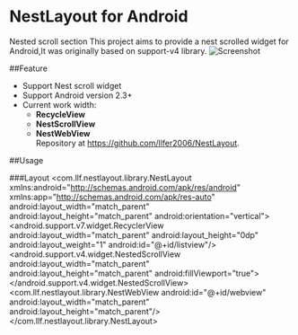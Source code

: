 # NestLayout for Android
Nested scroll section
This project aims to provide a nest scrolled widget for Android,It was originally based on support-v4 library.    ![Screenshot](https://github.com/llfer2006/NestLayout/blob/master/images/23.gif)

##Feature
 * Support Nest scroll widget
 * Support Android version 2.3+
 * Current work width:
      * **RecycleView**
      * **NestScrollView**
      * **NestWebView**    
Repository at <https://github.com/llfer2006/NestLayout>.
 
##Usage

###Layout
<com.llf.nestlayout.library.NestLayout xmlns:android="http://schemas.android.com/apk/res/android"
    xmlns:app="http://schemas.android.com/apk/res-auto"
    android:layout_width="match_parent" android:layout_height="match_parent"
    android:orientation="vertical">
    <LinearLayout android:layout_width="match_parent" android:layout_height="match_parent"
        android:orientation="vertical" app:section="true">
        <TextView android:layout_width="match_parent" android:layout_height="48dp"
            android:background="#6600FF00" android:text="RecycleView"
            android:gravity="center_vertical" />
        <android.support.v7.widget.RecyclerView android:layout_width="match_parent"
            android:layout_height="0dp" android:layout_weight="1"
            android:id="@+id/listview"/>
    </LinearLayout>
    <TextView android:layout_width="match_parent" android:layout_height="48dp"
        android:background="#6600FF00" android:text="ScrollView" app:section="true"
        android:gravity="center_vertical"/>
    <android.support.v4.widget.NestedScrollView android:layout_width="match_parent"
        android:layout_height="match_parent" android:fillViewport="true">
        <LinearLayout android:layout_width="match_parent" android:layout_height="match_parent"
            android:orientation="vertical">
            <ImageView android:layout_width="match_parent" android:layout_height="match_parent"
                android:src="@drawable/bgs" android:scaleType="center"/>
        </LinearLayout>
    </android.support.v4.widget.NestedScrollView>
    <TextView android:layout_width="match_parent" android:layout_height="48dp"
        android:background="#6600FF00" android:text="WebView" app:section="true"
        android:gravity="center_vertical"/>
    <com.llf.nestlayout.library.NestWebView android:id="@+id/webview"
        android:layout_width="match_parent" android:layout_height="match_parent"/>
</com.llf.nestlayout.library.NestLayout>
